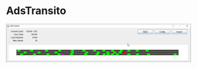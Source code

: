 # AdsTransito

![capture](https://raw.githubusercontent.com/dougmaitelli/AdsTransito/master/capture.png)
